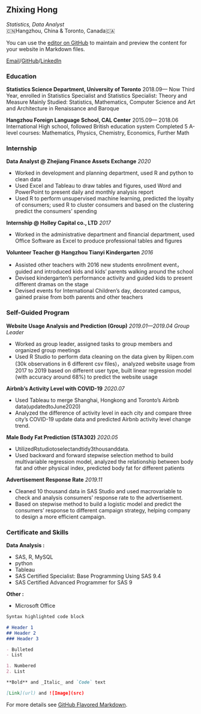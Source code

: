 ## Zhixing Hong
_Statistics, Data Analyst_   
🇨🇳Hangzhou, China & Toronto, Canada🇨🇦


You can use the [editor on GitHub](https://github.com/ZhixingHong/digitalCV/edit/gh-pages/readme.md) to maintain and preview the content for your website in Markdown files.

[Email](wisteria.hong@mail.utoronto.ca)/[GitHub](https://github.com/ZhixingHong)/[LinkedIn]()

### Education

**Statistics Science Department, University of Toronto**
2018.09— Now
Third Year, enrolled in Statistics Specialist and Statistics Specialist: Theory and Measure
Mainly Studied: Statistics, Mathematics, Computer Science and Art and Architecture in Renaissance and Baroque

**Hangzhou Foreign Language School, CAL Center**
2015.09— 2018.06
International High school, followed British education system
Completed 5 A-level courses: Mathematics, Physics, Chemistry, Economics, Further Math


### Internship

**Data Analyst @ Zhejiang Finance Assets Exchange**
_2020_
- Worked in development and planning department, used R and python to clean data
- Used Excel and Tableau to draw tables and figures, used Word and PowerPoint to present daily and monthly analysis report
- Used R to perform unsupervised machine learning, predicted the loyalty of consumers; used R to cluster consumers and based on the clustering predict the consumers’ spending

**Internship @ Holley Capital co., LTD**
_2017_
- Worked in the administrative department and financial department, used Office Software as Excel to produce professional tables and figures

**Volunteer Teacher @ Hangzhou Tianyi Kindergarten** 
_2016_
- Assisted other teachers with 2016 new students enrollment event，guided and introduced kids and kids’ parents walking around the school
- Devised kindergarten’s performance activity and guided kids to present different dramas on the stage
- Devised events for International Children’s day, decorated campus, gained praise from both parents and other teachers

###  Self-Guided Program

**Website Usage Analysis and Prediction (Group)**
*2019.01—2019.04 Group Leader*
- Worked as group leader, assigned tasks to group members and organized group meetings
- Used R Studio to perform data cleaning on the data given by Riipen.com (30k observations in 6 different csv files)，analyzed website usage from 2017 to 2019 based on different user type, built linear regression model (with accuracy around 68%) to predict the website usage

**Airbnb’s Activity Level with COVID-19**
*2020.07*
- Used Tableau to merge Shanghai, Hongkong and Toronto’s Airbnb data(updatedtoJune2020)
- Analyzed the difference of activity level in each city and compare three city’s COVID-19 update data and predicted Airbnb activity level change trend.

**Male Body Fat Prediction (STA302)**
*2020.05*
- UtilizedRstudiotoselectandtidy3thousanddata.
- Used backward and forward stepwise selection method to build multivariable regression model, analyzed the relationship between body fat and other physical index, predicted body fat for different patients

**Advertisement Response Rate**
*2019.11*
- Cleaned 10 thousand data in SAS Studio and used macrovariable to check and analysis consumers’ response rate to the advertisement.
- Based on stepwise method to build a logistic model and predict the consumers’ response to different campaign strategy, helping company to design a more efficient campaign.


### Certificate and Skills

**Data Analysis :**

- SAS, R, MySQL
- python
- Tableau
- SAS Certified Specialist: Base Programming Using SAS 9.4
- SAS Certified Advanced Programmer for SAS 9

**Other :**
- Microsoft Office


```markdown
Syntax highlighted code block

# Header 1
## Header 2
### Header 3

- Bulleted
- List

1. Numbered
2. List

**Bold** and _Italic_ and `Code` text

[Link](url) and ![Image](src)
```

For more details see [GitHub Flavored Markdown](https://guides.github.com/features/mastering-markdown/).
